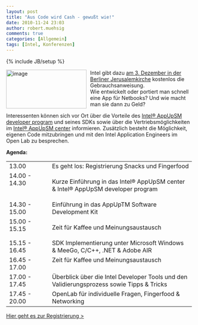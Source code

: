```yaml
---
layout: post
title: "Aus Code wird Cash - gewußt wie!"
date: 2010-11-24 23:03
author: robert.muehsig
comments: true
categories: [Allgemein]
tags: [Intel, Konferenzen]
---
```

{% include JB/setup %}
<p><a href="{{BASE_PATH}}/assets/wp-images/image1111.png"><img style="border-bottom: 0px; border-left: 0px; margin: 0px 10px 0px 0px; display: inline; border-top: 0px; border-right: 0px" title="image" border="0" alt="image" align="left" src="{{BASE_PATH}}/assets/wp-images/image_thumb293.png" width="218" height="105" /></a> </p>  <p>Intel gibt dazu <a href="http://europe.intelapplicationlab.com/germany/de/">am 3. Dezember in der Berliner Jerusalemkirche</a> kostenlos die Gebrauchsanweisung.    <br />Wie entwickelt oder portiert man schnell eine App für Netbooks? Und wie macht man sie dann zu Geld?</p> <!--more-->  <p>Interessenten können sich vor Ort über die Vorteile des <a href="http://appdeveloper.intel.com/">Intel® AppUpSM developer program</a> und seines SDKs sowie über die Vertriebsmöglichkeiten im <a href="http://www.intelappup.com/">Intel® AppUpSM center</a> informieren. Zusätzlich besteht die Möglichkeit, eigenen Code mitzubringen und mit den Intel Application Engineers im Open Lab zu besprechen.</p>  <p><strong>Agenda:</strong></p>  <table border="0" cellspacing="0" cellpadding="2" width="487"><tbody>     <tr>       <td valign="top" width="103">13.00</td>        <td valign="top" width="382">Es geht los: Registrierung Snacks und Fingerfood </td>     </tr>      <tr>       <td valign="top" width="103">14.00 - 14.30</td>        <td valign="top" width="382">         <p>Kurze Einführung in das Intel® AppUpSM center &amp; Intel® AppUpSM developer program</p>       </td>     </tr>      <tr>       <td valign="top" width="103">14.30 - 15.00</td>        <td valign="top" width="382">Einführung in das AppUpTM Software Development Kit</td>     </tr>      <tr>       <td valign="top" width="103">15.00 - 15.15</td>        <td valign="top" width="382">         <p>Zeit für Kaffee und Meinungsaustausch</p>       </td>     </tr>      <tr>       <td valign="top" width="103">15.15 - 16.45</td>        <td valign="top" width="382">SDK Implementierung unter Microsoft Windows &amp; MeeGo, C/C++, .NET &amp; Adobe AIR </td>     </tr>      <tr>       <td valign="top" width="103">16.45 - 17.00</td>        <td valign="top" width="382">Zeit für Kaffee und Meinungsaustausch </td>     </tr>      <tr>       <td valign="top" width="103">17.00 - 17.45</td>        <td valign="top" width="382">Überblick über die Intel Developer Tools und den Validierungsprozess sowie Tipps &amp; Tricks</td>     </tr>      <tr>       <td valign="top" width="103">17.45 - 20.00</td>        <td valign="top" width="382">OpenLab für individuelle Fragen, Fingerfood &amp; Networking </td>     </tr>   </tbody></table>  <p><a href="https://www.ce1.com/cgi-bin/form-proc3.cgi?client_id=INTEL&amp;event_id=INTEL%20APPLICATION%20LAB%20EU%20GER%20DE">Hier geht es zur Registrierung &gt;</a></p>
